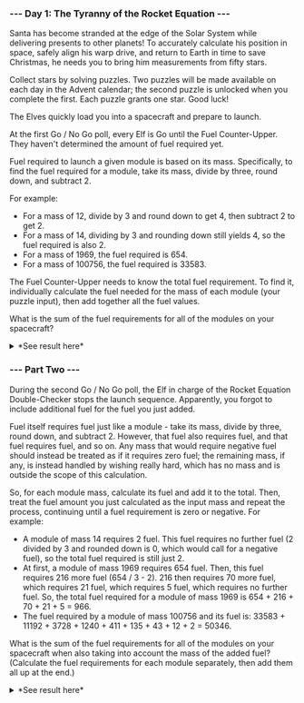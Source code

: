 ﻿### --- Day 1: The Tyranny of the Rocket Equation ---

Santa has become stranded at the edge of the Solar System while delivering
presents to other planets! To accurately calculate his position in space,
safely align his warp drive, and return to Earth in time to save Christmas,
he needs you to bring him measurements from fifty stars.

Collect stars by solving puzzles. Two puzzles will be made available on 
each day in the Advent calendar; the second puzzle is unlocked when you
complete the first. Each puzzle grants one star. Good luck!

The Elves quickly load you into a spacecraft and prepare to launch.

At the first Go / No Go poll, every Elf is Go until the Fuel Counter-Upper. 
They haven't determined the amount of fuel required yet.

Fuel required to launch a given module is based on its mass. Specifically, 
to find the fuel required for a module, take its mass, divide by three, 
round down, and subtract 2.

For example:

- For a mass of 12, divide by 3 and round down to get 4, then subtract 2 to get 2.
- For a mass of 14, dividing by 3 and rounding down still yields 4, so the fuel required is also 2.
- For a mass of 1969, the fuel required is 654.
- For a mass of 100756, the fuel required is 33583.

The Fuel Counter-Upper needs to know the total fuel requirement. To find 
it, individually calculate the fuel needed for the mass of each module 
(your puzzle input), then add together all the fuel values.

What is the sum of the fuel requirements for all of the modules on your spacecraft?

<details>
  <summary>*See result here*</summary>
		Your puzzle answer was **3328306**.

</details>

### --- Part Two ---

During the second Go / No Go poll, the Elf in charge of the Rocket Equation 
Double-Checker stops the launch sequence. Apparently, you forgot to include 
additional fuel for the fuel you just added.

Fuel itself requires fuel just like a module - take its mass, divide by 
three, round down, and subtract 2. However, that fuel also requires fuel,
and that fuel requires fuel, and so on. Any mass that would require 
negative fuel should instead be treated as if it requires zero fuel; the 
remaining mass, if any, is instead handled by wishing really hard, which 
has no mass and is outside the scope of this calculation.

So, for each module mass, calculate its fuel and add it to the total. Then, 
treat the fuel amount you just calculated as the input mass and repeat the 
process, continuing until a fuel requirement is zero or negative. For example:

- A module of mass 14 requires 2 fuel. This fuel requires no further fuel (2 divided by 3 and rounded down is 0, which would call for a negative fuel), so the total fuel required is still just 2.
- At first, a module of mass 1969 requires 654 fuel. Then, this fuel requires 216 more fuel (654 / 3 - 2). 216 then requires 70 more fuel, which requires 21 fuel, which requires 5 fuel, which requires no further fuel. So, the total fuel required for a module of mass 1969 is 654 + 216 + 70 + 21 + 5 = 966.
- The fuel required by a module of mass 100756 and its fuel is: 33583 + 11192 + 3728 + 1240 + 411 + 135 + 43 + 12 + 2 = 50346.

What is the sum of the fuel requirements for all of the modules on your spacecraft when also taking into account the mass of the added fuel? (Calculate the fuel requirements for each module separately, then add them all up at the end.)

<details>
  <summary>*See result here*</summary>
		Your puzzle answer was **4989588**.
</details>